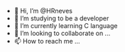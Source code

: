 - 👋 Hi, I’m @HRneves
- 👀 I’m studying to be a developer
- 🌱 I’m currently learning C language
- 💞️ I’m looking to collaborate on ...
- 📫 How to reach me ...

<!---
HRneves/HRneves is a ✨ special ✨ repository because its `README.md` (this file) appears on your GitHub profile.
You can click the Preview link to take a look at your changes.
--->
